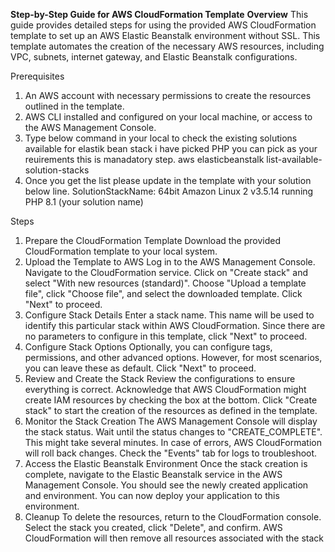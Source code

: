 **Step-by-Step Guide for AWS CloudFormation Template**
**Overview**
This guide provides detailed steps for using the provided AWS CloudFormation template to set up an AWS Elastic Beanstalk environment without SSL. This template automates the creation of the necessary AWS resources, including VPC, subnets, internet gateway, and Elastic Beanstalk configurations.

Prerequisites
1. An AWS account with necessary permissions to create the resources outlined in the template.
2. AWS CLI installed and configured on your local machine, or access to the AWS Management Console.
3. Type below command in your local to check the existing solutions available for elastik bean stack i have picked PHP you can pick as your reuirements this is manadatory step.
    aws elasticbeanstalk list-available-solution-stacks
4. Once you get the list please update in the template with your solution below line.
SolutionStackName: 64bit Amazon Linux 2 v3.5.14 running PHP 8.1 (your solution name)
 
   
Steps
1. Prepare the CloudFormation Template
Download the provided CloudFormation template to your local system.
2. Upload the Template to AWS
Log in to the AWS Management Console.
Navigate to the CloudFormation service.
Click on "Create stack" and select "With new resources (standard)".
Choose "Upload a template file", click "Choose file", and select the downloaded template.
Click "Next" to proceed.
3. Configure Stack Details
Enter a stack name. This name will be used to identify this particular stack within AWS CloudFormation.
Since there are no parameters to configure in this template, click "Next" to proceed.
4. Configure Stack Options
Optionally, you can configure tags, permissions, and other advanced options. However, for most scenarios, you can leave these as default.
Click "Next" to proceed.
5. Review and Create the Stack
Review the configurations to ensure everything is correct.
Acknowledge that AWS CloudFormation might create IAM resources by checking the box at the bottom.
Click "Create stack" to start the creation of the resources as defined in the template.
6. Monitor the Stack Creation
The AWS Management Console will display the stack status. Wait until the status changes to "CREATE_COMPLETE". This might take several minutes.
In case of errors, AWS CloudFormation will roll back changes. Check the "Events" tab for logs to troubleshoot.
7. Access the Elastic Beanstalk Environment
Once the stack creation is complete, navigate to the Elastic Beanstalk service in the AWS Management Console.
You should see the newly created application and environment. You can now deploy your application to this environment.
8. Cleanup
To delete the resources, return to the CloudFormation console.
Select the stack you created, click "Delete", and confirm. AWS CloudFormation will then remove all resources associated with the stack
